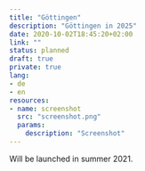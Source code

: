 ```yaml
---
title: "Göttingen"
description: "Göttingen in 2025"
date: 2020-10-02T18:45:20+02:00
link: ""
status: planned
draft: true
private: true
lang:
- de
- en
resources:
- name: screenshot
  src: "screenshot.png"
  params:
    description: "Screenshot"
---
```

Will be launched in summer 2021.
